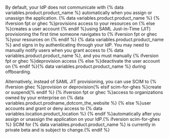 By default, your IdP does not communicate with {% data variables.product.product_name %} automatically when you assign or unassign the application. {% data variables.product.product_name %} {% ifversion fpt or ghec %}provisions access to your resources on {% else %}creates a user account {% endif %}using SAML Just-in-Time (JIT) provisioning the first time someone navigates to {% ifversion fpt or ghec %}your resources on {% endif %} {% data variables.product.product_name %} and signs in by authenticating through your IdP. You may need to manually notify users when you grant access to {% data variables.product.product_name %}, and you must manually {% ifversion fpt or ghec %}deprovision access {% else %}deactivate the user account on {% endif %}{% data variables.product.product_name %} during offboarding.

Alternatively, instead of SAML JIT provisioning, you can use SCIM to {% ifversion ghec %}provision or deprovision{% elsif scim-for-ghes %}create or suspend{% endif %} {% ifversion fpt or ghec %}access to organizations owned by your enterprise on {% data variables.product.prodname_dotcom_the_website %} {% else %}user accounts and grant or deny access to {% data variables.location.product_location %} {% endif %}automatically after you assign or unassign the application on your IdP.{% ifversion scim-for-ghes %} SCIM for {% data variables.product.product_name %} is currently in private beta and is subject to change.{% endif %}
